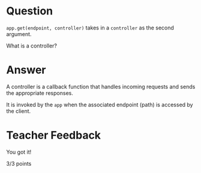 # Question

`app.get(endpoint, controller)` takes in a `controller` as the second argument.

What is a controller?

# Answer

A controller is a callback function that handles incoming requests and sends the appropriate responses.

It is invoked by the `app` when the associated endpoint (path) is accessed by the client.

# Teacher Feedback

You got it!

3/3 points